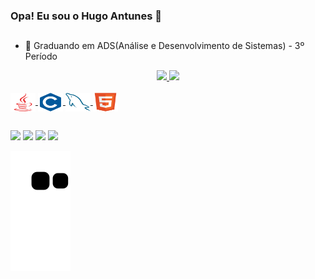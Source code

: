 ### Opa! Eu sou o Hugo Antunes  👋

##

- 🔭 Graduando em ADS(Análise e Desenvolvimento de Sistemas) - 3º Período


<div align="center">
  <a href="https://github.com/HugoAntt">
  <img height="180em" src="https://github-readme-stats.vercel.app/api?username=HugoAntt&show_icons=true&theme=merko&include_all_commits=true&count_private=true"/>
  <img height="180em" src="https://github-readme-stats.vercel.app/api/top-langs/?username=HugoAntt&layout=compact&langs_count=7&theme=merko"/>
</div>

  <div style="display: inline_block"><br>
  <img align="center" alt="Hugo-Java" height="30" width="40" src="https://raw.githubusercontent.com/devicons/devicon/master/icons/java/java-plain.svg">
  <img align="center" alt="Hugo-C" height="30" width="40" src="https://raw.githubusercontent.com/devicons/devicon/master/icons/c/c-plain.svg">
  <img align="center" alt="Hugo-mysql" height="30" width="40" src="https://raw.githubusercontent.com/devicons/devicon/master/icons/mysql/mysql-original.svg">
  <img align="center" alt="Hugo-HTML" height="30" width="40" src="https://raw.githubusercontent.com/devicons/devicon/master/icons/html5/html5-original.svg">

</div>
  
  ##
 
<div> 
   <a href = "mailto:hugoantunesdasilvahugo@gmail.com"><img src="https://img.shields.io/badge/-Gmail-%23333?style=for-the-badge&logo=gmail&logoColor=white" target="_blank"></a>
  <a href="https://www.linkedin.com/in/hugo-antunes-da-silva-b0671a223/" target="_blank"><img src="https://img.shields.io/badge/-LinkedIn-%230077B5?style=for-the-badge&logo=linkedin&logoColor=white" target="_blank"></a> 
  <a href="https://www.instagram.com/hugoseilant/" target="_blank"><img src="https://img.shields.io/badge/-Instagram-%23E4405F?style=for-the-badge&logo=instagram&logoColor=white" target="_blank"></a>
   <a href=" https://api.whatsapp.com/send?phone=5581987085585" target="_blank"><img src="https://img.shields.io/badge/WhatsApp-25D366?style=for-the-badge&logo=whatsapp&logoColor=white" target="_blank"></a> 

  ![Snake animation](https://github.com/HugoAntt/HugoAntt/blob/output/github-contribution-grid-snake.svg)
 
</div>
